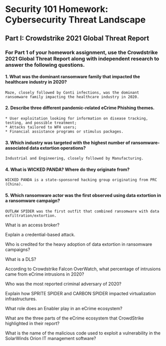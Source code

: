 # Security 101 Homework: Cybersecurity Threat Landscape
## Part I: Crowdstrike 2021 Global Threat Report
### For Part 1 of your homework assignment, use the Crowdstrike 2021 Global Threat Report along with independent research to answer the following questions.
#### **1. What was the dominant ransomware family that impacted the healthcare industry in 2020?**
```
Maze, closely followed by Conti infections, was the dominant ransomware family impacting the healthcare industry in 2020.
```
#### **2. Describe three different pandemic-related eCrime Phishing themes.**
```
* User exploitation looking for information on disease tracking, testing, and possible treatment;
* Attacks tailored to WFH users;
* Financial assistance programs or stimulus packages.
```
#### **3. Which industry was targeted with the highest number of ransomware-associated data extortion operations?**
```
Industrial and Engineering, closely followed by Manufacturing.
```
#### **4. What is WICKED PANDA? Where do they originate from?**
```
WICKED PANDA is a state-sponsored hacking group originating from PRC (China).
```
#### **5. Which ransomware actor was the first observed using data extortion in a ransomware campaign?**
```
OUTLAW SPIDER was the first outfit that combined ransomware with data exfiltration/extortion.
```
What is an access broker? 


Explain a credential-based attack.


Who is credited for the heavy adoption of data extortion in ransomware campaigns?


What is a DLS?


According to Crowdstrike Falcon OverWatch, what percentage of intrusions came from eCrime intrusions in 2020? 



Who was the most reported criminal adversary of 2020? 


Explain how SPRITE SPIDER and CARBON SPIDER impacted virtualization infrastructures.


What role does an Enabler play in an eCrime ecosystem?


What are the three parts of the eCrime ecosystem that CrowdStrike highlighted in their report?
	
What is the name of the malicious code used to exploit a vulnerability in the SolarWinds Orion IT management software?

